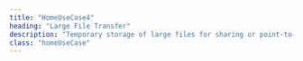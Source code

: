 ```yaml
---
title: "HomeUseCase4"
heading: "Large File Transfer"
description: "Temporary storage of large files for sharing or point-to-point transfers."
class: "homeUseCase"
---
```


